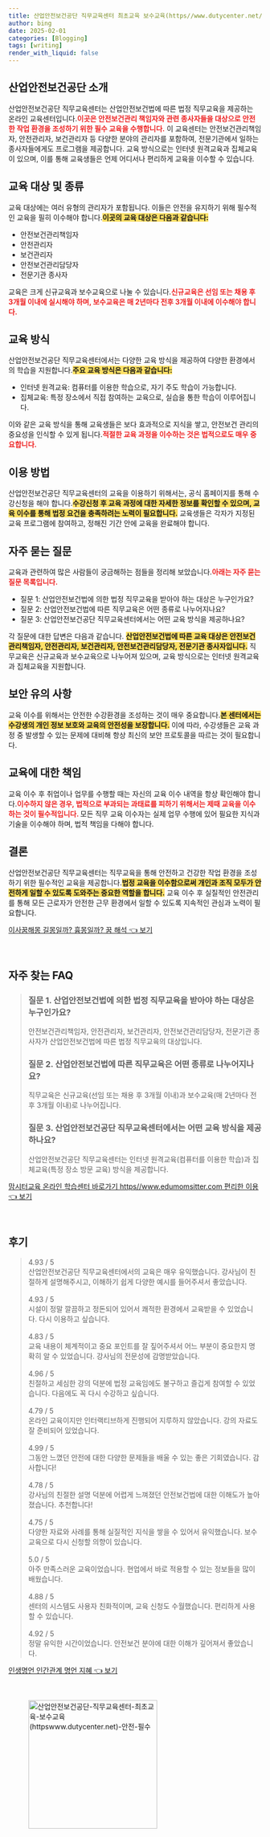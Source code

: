 ```yaml
---
title: 산업안전보건공단 직무교육센터 최초교육 보수교육(https//www.dutycenter.net/) 안전 필수
author: bing
date: 2025-02-01
categories: [Blogging]
tags: [writing]
render_with_liquid: false
---
```



<h2 id='산업안전보건공단 소개'>산업안전보건공단 소개</h2>

<p>산업안전보건공단 직무교육센터는 산업안전보건법에 따른 법정 직무교육을 제공하는 온라인 교육센터입니다.<b><span style="color: #ee2323;">이곳은 안전보건관리 책임자와 관련 종사자들을 대상으로 안전한 작업 환경을 조성하기 위한 필수 교육을 수행합니다.</span></b> 이 교육센터는 안전보건관리책임자, 안전관리자, 보건관리자 등 다양한 분야의 관리자를 포함하여, 전문기관에서 일하는 종사자들에게도 프로그램을 제공합니다. 교육 방식으로는 인터넷 원격교육과 집체교육이 있으며, 이를 통해 교육생들은 언제 어디서나 편리하게 교육을 이수할 수 있습니다.</p>

<h2 id='교육 대상 및 종류'>교육 대상 및 종류</h2>

<p>교육 대상에는 여러 유형의 관리자가 포함됩니다. 이들은 안전을 유지하기 위해 필수적인 교육을 필히 이수해야 합니다.<b><span style="background-color: #ffe066;">이곳의 교육 대상은 다음과 같습니다:</span></b></p>

<ul>
    <li>안전보건관리책임자</li>
    <li>안전관리자</li>
    <li>보건관리자</li>
    <li>안전보건관리담당자</li>
    <li>전문기관 종사자</li>
</ul>

<p>교육은 크게 신규교육과 보수교육으로 나눌 수 있습니다.<b><span style="color: #ee2323;">신규교육은 선임 또는 채용 후 3개월 이내에 실시해야 하며, 보수교육은 매 2년마다 전후 3개월 이내에 이수해야 합니다.</span></b></p>

<h2 id='교육 방식'>교육 방식</h2>

<p>산업안전보건공단 직무교육센터에서는 다양한 교육 방식을 제공하여 다양한 환경에서의 학습을 지원합니다.<b><span style="background-color: #ffe066;">주요 교육 방식은 다음과 같습니다:</span></b></p>

<ul>
    <li>인터넷 원격교육: 컴퓨터를 이용한 학습으로, 자기 주도 학습이 가능합니다.</li>
    <li>집체교육: 특정 장소에서 직접 참여하는 교육으로, 실습을 통한 학습이 이루어집니다.</li>
</ul>

<p>이와 같은 교육 방식을 통해 교육생들은 보다 효과적으로 지식을 쌓고, 안전보건 관리의 중요성을 인식할 수 있게 됩니다.<b><span style="color: #ee2323;">적절한 교육 과정을 이수하는 것은 법적으로도 매우 중요합니다.</span></b></p>

<h2 id='이용 방법'>이용 방법</h2>

<p>산업안전보건공단 직무교육센터의 교육을 이용하기 위해서는, 공식 홈페이지를 통해 수강신청을 해야 합니다.<b><span style="background-color: #ffe066;">수강신청 후 교육 과정에 대한 자세한 정보를 확인할 수 있으며, 교육 이수를 통해 법정 요건을 충족하려는 노력이 필요합니다.</span></b> 교육생들은 각자가 지정된 교육 프로그램에 참여하고, 정해진 기간 안에 교육을 완료해야 합니다.</p>

<h2 id='자주 묻는 질문'>자주 묻는 질문</h2>

<p>교육과 관련하여 많은 사람들이 궁금해하는 점들을 정리해 보았습니다.<b><span style="color: #ee2323;">아래는 자주 묻는 질문 목록입니다.</span></b></p>

<ul>
    <li>질문 1: 산업안전보건법에 의한 법정 직무교육을 받아야 하는 대상은 누구인가요?</li>
    <li>질문 2: 산업안전보건법에 따른 직무교육은 어떤 종류로 나누어지나요?</li>
    <li>질문 3: 산업안전보건공단 직무교육센터에서는 어떤 교육 방식을 제공하나요?</li>
</ul>

<p>각 질문에 대한 답변은 다음과 같습니다. <b><span style="background-color: #ffe066;">산업안전보건법에 따른 교육 대상은 안전보건관리책임자, 안전관리자, 보건관리자, 안전보건관리담당자, 전문기관 종사자입니다.</span></b> 직무교육은 신규교육과 보수교육으로 나누어져 있으며, 교육 방식으로는 인터넷 원격교육과 집체교육을 지원합니다.</p>

<h2 id='보안 유의 사항'>보안 유의 사항</h2>

<p>교육 이수를 위해서는 안전한 수강환경을 조성하는 것이 매우 중요합니다.<b><span style="background-color: #ffe066;">본 센터에서는 수강생의 개인 정보 보호와 교육의 안전성을 보장합니다.</span></b> 이에 따라, 수강생들은 교육 과정 중 발생할 수 있는 문제에 대비해 항상 최신의 보안 프로토콜을 따르는 것이 필요합니다.</p>

<h2 id='교육에 대한 책임'>교육에 대한 책임</h2>

<p>교육 이수 후 취업이나 업무를 수행할 때는 자신의 교육 이수 내역을 항상 확인해야 합니다.<b><span style="color: #ee2323;">이수하지 않은 경우, 법적으로 부과되는 과태료를 피하기 위해서는 제때 교육을 이수하는 것이 필수적입니다. </span></b> 모든 직무 교육 이수자는 실제 업무 수행에 있어 필요한 지식과 기술을 이수해야 하며, 법적 책임을 다해야 합니다.</p>

<h2 id='결론'>결론</h2>

<p>산업안전보건공단 직무교육센터는 직무교육을 통해 안전하고 건강한 작업 환경을 조성하기 위한 필수적인 교육을 제공합니다.<b><span style="background-color: #ffe066;">법정 교육을 이수함으로써 개인과 조직 모두가 안전하게 일할 수 있도록 도와주는 중요한 역할을 합니다.</span></b> 교육 이수 후 실질적인 안전관리를 통해 모든 근로자가 안전한 근무 환경에서 일할 수 있도록 지속적인 관심과 노력이 필요합니다.</p>


<p><a class="click-button" title="이사꿈해몽 길몽일까? 흉몽일까? 꿈 해석" href="https://blackassets.github.io/posts/%EC%9D%B4%EC%82%AC%EA%BF%88%ED%95%B4%EB%AA%BD-%EA%B8%B8%EB%AA%BD%EC%9D%BC%EA%B9%8C-%ED%9D%89%EB%AA%BD%EC%9D%BC%EA%B9%8C-%EA%BF%88-%ED%95%B4%EC%84%9D/" rel="dofollow">이사꿈해몽 길몽일까? 흉몽일까? 꿈 해석 👈 보기</a></p><br>
<h2 id='자주_찾는_FAQ'>자주 찾는 FAQ</h2>
<div itemscope="" itemtype="https://schema.org/FAQPage"> 
<blockquote> 
<div itemscope="" itemprop="mainEntity" itemtype="https://schema.org/Question"> 
<h3 itemprop="name">질문 1. 산업안전보건법에 의한 법정 직무교육을 받아야 하는 대상은 누구인가요?</h3> 
<div itemscope="" itemprop="acceptedAnswer" itemtype="https://schema.org/Answer"> 
<span itemprop="text"> 
<p>안전보건관리책임자, 안전관리자, 보건관리자, 안전보건관리담당자, 전문기관 종사자가 산업안전보건법에 따른 법정 직무교육의 대상입니다.</p> 
</span> 
</div> 
</div> 
<div itemscope="" itemprop="mainEntity" itemtype="https://schema.org/Question"> 
<h3 itemprop="name">질문 2. 산업안전보건법에 따른 직무교육은 어떤 종류로 나누어지나요?</h3> 
<div itemscope="" itemprop="acceptedAnswer" itemtype="https://schema.org/Answer"> 
<span itemprop="text"> 
<p>직무교육은 신규교육(선임 또는 채용 후 3개월 이내)과 보수교육(매 2년마다 전후 3개월 이내)로 나누어집니다.</p> 
</span> 
</div> 
</div> 
<div itemscope="" itemprop="mainEntity" itemtype="https://schema.org/Question"> 
<h3 itemprop="name">질문 3. 산업안전보건공단 직무교육센터에서는 어떤 교육 방식을 제공하나요?</h3> 
<div itemscope="" itemprop="acceptedAnswer" itemtype="https://schema.org/Answer"> 
<span itemprop="text"> 
<p>산업안전보건공단 직무교육센터는 인터넷 원격교육(컴퓨터를 이용한 학습)과 집체교육(특정 장소 방문 교육) 방식을 제공합니다.</p> 
</span> 
</div> 
</div> 
</blockquote> 
</div>
<p><a class="click-button" title="맘시터교육 온라인 학습센터 바로가기 https//www.edumomsitter.com 편리한 이용" href="https://blackassets.github.io/posts/%EB%A7%98%EC%8B%9C%ED%84%B0%EA%B5%90%EC%9C%A1-%EC%98%A8%EB%9D%BC%EC%9D%B8-%ED%95%99%EC%8A%B5%EC%84%BC%ED%84%B0-%EB%B0%94%EB%A1%9C%EA%B0%80%EA%B8%B0-httpswww.edumomsitter.com-%ED%8E%B8%EB%A6%AC%ED%95%9C-%EC%9D%B4%EC%9A%A9/" rel="dofollow">맘시터교육 온라인 학습센터 바로가기 https//www.edumomsitter.com 편리한 이용 👈 보기</a></p><br>
<h2 id='후기'>후기</h2>
<div itemscope itemtype="https://schema.org/Product">
  <blockquote>
  <div itemprop="review" itemscope itemtype="https://schema.org/Review">
      <div itemprop="reviewRating" itemscope itemtype="https://schema.org/Rating"> <span itemprop="ratingValue">4.93</span> / <span itemprop="bestRating">5</span> </div>
      <span itemprop="reviewBody">산업안전보건공단 직무교육센터에서의 교육은 매우 유익했습니다. 강사님이 친절하게 설명해주시고, 이해하기 쉽게 다양한 예시를 들어주셔서 좋았습니다.</span>
  </div>
  <br>
  <div itemprop="review" itemscope itemtype="https://schema.org/Review">
      <div itemprop="reviewRating" itemscope itemtype="https://schema.org/Rating"> <span itemprop="ratingValue">4.93</span> / <span itemprop="bestRating">5</span> </div>
      <span itemprop="reviewBody">시설이 정말 깔끔하고 정돈되어 있어서 쾌적한 환경에서 교육받을 수 있었습니다. 다시 이용하고 싶습니다.</span>
  </div>
  <br>
  <div itemprop="review" itemscope itemtype="https://schema.org/Review">
      <div itemprop="reviewRating" itemscope itemtype="https://schema.org/Rating"> <span itemprop="ratingValue">4.83</span> / <span itemprop="bestRating">5</span> </div>
      <span itemprop="reviewBody">교육 내용이 체계적이고 중요 포인트를 잘 짚어주셔서 어느 부분이 중요한지 명확히 알 수 있었습니다. 강사님의 전문성에 감명받았습니다.</span>
  </div>
  <br>
  <div itemprop="review" itemscope itemtype="https://schema.org/Review">
      <div itemprop="reviewRating" itemscope itemtype="https://schema.org/Rating"> <span itemprop="ratingValue">4.96</span> / <span itemprop="bestRating">5</span> </div>
      <span itemprop="reviewBody">친절하고 세심한 강의 덕분에 법정 교육임에도 불구하고 즐겁게 참여할 수 있었습니다. 다음에도 꼭 다시 수강하고 싶습니다.</span>
  </div>
  <br>
  <div itemprop="review" itemscope itemtype="https://schema.org/Review">
      <div itemprop="reviewRating" itemscope itemtype="https://schema.org/Rating"> <span itemprop="ratingValue">4.79</span> / <span itemprop="bestRating">5</span> </div>
      <span itemprop="reviewBody">온라인 교육이지만 인터랙티브하게 진행되어 지루하지 않았습니다. 강의 자료도 잘 준비되어 있었습니다.</span>
  </div>
  <br>
  <div itemprop="review" itemscope itemtype="https://schema.org/Review">
      <div itemprop="reviewRating" itemscope itemtype="https://schema.org/Rating"> <span itemprop="ratingValue">4.99</span> / <span itemprop="bestRating">5</span> </div>
      <span itemprop="reviewBody">그동안 느꼈던 안전에 대한 다양한 문제들을 배울 수 있는 좋은 기회였습니다. 감사합니다!</span>
  </div>
  <br>
  <div itemprop="review" itemscope itemtype="https://schema.org/Review">
      <div itemprop="reviewRating" itemscope itemtype="https://schema.org/Rating"> <span itemprop="ratingValue">4.78</span> / <span itemprop="bestRating">5</span> </div>
      <span itemprop="reviewBody">강사님의 친절한 설명 덕분에 어렵게 느껴졌던 안전보건법에 대한 이해도가 높아졌습니다. 추천합니다!</span>
  </div>
  <br>
  <div itemprop="review" itemscope itemtype="https://schema.org/Review">
      <div itemprop="reviewRating" itemscope itemtype="https://schema.org/Rating"> <span itemprop="ratingValue">4.75</span> / <span itemprop="bestRating">5</span> </div>
      <span itemprop="reviewBody">다양한 자료와 사례를 통해 실질적인 지식을 쌓을 수 있어서 유익했습니다. 보수교육으로 다시 신청할 의향이 있습니다.</span>
  </div>
  <br>
  <div itemprop="review" itemscope itemtype="https://schema.org/Review">
      <div itemprop="reviewRating" itemscope itemtype="https://schema.org/Rating"> <span itemprop="ratingValue">5.0</span> / <span itemprop="bestRating">5</span> </div>
      <span itemprop="reviewBody">아주 만족스러운 교육이었습니다. 현업에서 바로 적용할 수 있는 정보들을 많이 배웠습니다.</span>
  </div>
  <br>
  <div itemprop="review" itemscope itemtype="https://schema.org/Review">
      <div itemprop="reviewRating" itemscope itemtype="https://schema.org/Rating"> <span itemprop="ratingValue">4.88</span> / <span itemprop="bestRating">5</span> </div>
      <span itemprop="reviewBody">센터의 시스템도 사용자 친화적이며, 교육 신청도 수월했습니다. 편리하게 사용할 수 있습니다.</span>
  </div>
  <br>
  <div itemprop="review" itemscope itemtype="https://schema.org/Review">
      <div itemprop="reviewRating" itemscope itemtype="https://schema.org/Rating"> <span itemprop="ratingValue">4.92</span> / <span itemprop="bestRating">5</span> </div>
      <span itemprop="reviewBody">정말 유익한 시간이었습니다. 안전보건 분야에 대한 이해가 깊어져서 좋았습니다.</span>
  </div>
  </blockquote>
</div>
<p><a class="click-button" title="인생명언 인간관계 명언 지혜" href="https://blackassets.github.io/posts/%EC%9D%B8%EC%83%9D%EB%AA%85%EC%96%B8-%EC%9D%B8%EA%B0%84%EA%B4%80%EA%B3%84-%EB%AA%85%EC%96%B8-%EC%A7%80%ED%98%9C/" rel="dofollow">인생명언 인간관계 명언 지혜 👈 보기</a></p><br>
<figure class="image"><img src="https://blackassets.github.io/assets/img/thumbnail/산업안전보건공단-직무교육센터-최초교육-보수교육(httpswww.dutycenter.net)-안전-필수.webp" alt="산업안전보건공단-직무교육센터-최초교육-보수교육(httpswww.dutycenter.net)-안전-필수" width="256" height="256"></figure>